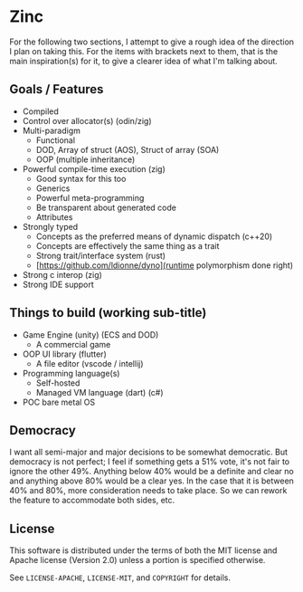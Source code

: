 # Zinc

For the following two sections, I attempt to give a rough idea of the direction I plan on taking this.
For the items with brackets next to them, that is the main inspiration(s) for it, to give a clearer idea of what I'm talking about.

## Goals / Features

- Compiled
- Control over allocator(s) (odin/zig)
- Multi-paradigm
  - Functional
  - DOD, Array of struct (AOS), Struct of array (SOA)
  - OOP (multiple inheritance)
- Powerful compile-time execution (zig)
  - Good syntax for this too
  - Generics
  - Powerful meta-programming
  - Be transparent about generated code
  - Attributes
- Strongly typed
  - Concepts as the preferred means of dynamic dispatch (c++20)
  - Concepts are effectively the same thing as a trait
  - Strong trait/interface system (rust)
  - [https://github.com/ldionne/dyno](runtime polymorphism done right)
- Strong c interop (zig)
- Strong IDE support

## Things to build (working sub-title)

- Game Engine (unity) (ECS and DOD)
  - A commercial game
- OOP UI library (flutter)
  - A file editor (vscode / intellij)
- Programming language(s)
  - Self-hosted
  - Managed VM language (dart) (c#)
- POC bare metal OS

## Democracy

I want all semi-major and major decisions to be somewhat democratic.
But democracy is not perfect; I feel if something gets a 51% vote, it's not fair to ignore the other 49%.
Anything below 40% would be a definite and clear no and anything above 80% would be a clear yes.
In the case that it is between 40% and 80%, more consideration needs to take place.
So we can rework the feature to accommodate both sides, etc.

## License

This software is distributed under the terms of both the MIT license and Apache license (Version 2.0) unless a portion is specified otherwise.

See `LICENSE-APACHE`, `LICENSE-MIT`, and `COPYRIGHT` for details.
